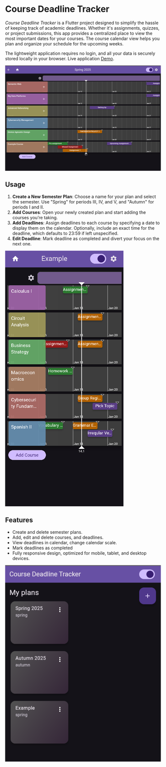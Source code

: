 # Course Deadline Tracker

_Course Deadline Tracker_ is a Flutter project designed to simplify the hassle of keeping track of academic deadlines. Whether it's assignments, quizzes, or project submissions, this app provides a centralized place to view the most important dates for your courses. The course calendar view helps you plan and organize your schedule for the upcoming weeks.

The lightweight application requires no login, and all your data is securely stored locally in your browser.
Live application [Demo](https://flutter-course-tracker.web.app/).

![Course Deadline Tracker Screenshot](./images/image1.png)

## Usage

1. **Create a New Semester Plan**: Choose a name for your plan and select the semester. Use "Spring" for periods III, IV, and V, and "Autumn" for periods I and II.
2. **Add Courses**: Open your newly created plan and start adding the courses you’re taking.
3. **Add Deadlines**: Assign deadlines to each course by specifying a date to display them on the calendar. Optionally, include an exact time for the deadline, which defaults to 23:59 if left unspecified.
4. **Edit Deadline**: Mark deadline as completed and divert your focus on the next one.

![Course Deadline Tracker Screenshot](./images/image3.png)

## Features

- Create and delete semester plans.
- Add, edit and delete courses, and deadlines.
- View deadlines in calendar, change calendar scale.
- Mark deadlines as completed
- Fully responsive design, optimized for mobile, tablet, and desktop devices.

![Course Deadline Tracker Screenshot](./images/image4.png)
